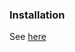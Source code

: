 ### Installation

See [here](https://arc-opt.github.io/Documentation/installation/installation_rock.html)
